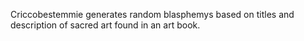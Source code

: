 Criccobestemmie generates random blasphemys based on titles and description of sacred art found in an art book. 
